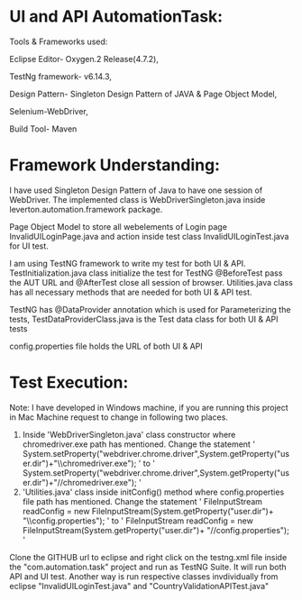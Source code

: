 # UI and API AutomationTask:

Tools & Frameworks used:

Eclipse Editor- Oxygen.2 Release(4.7.2),

TestNg framework- v6.14.3,

Design Pattern- Singleton Design Pattern of JAVA  & Page Object Model, 

Selenium-WebDriver,

Build Tool- Maven

# Framework Understanding:

I have used Singleton Design Pattern of Java to have one session of WebDriver. The implemented class is WebDriverSingleton.java inside leverton.automation.framework package.

Page Object Model to store all webelements of Login page InvalidUILoginPage.java and action inside test class InvalidUILoginTest.java for UI test.

I am using TestNG framework to write my test for both UI & API. TestInitialization.java class initialize the test for TestNG @BeforeTest pass the AUT URL and @AfterTest close all session of browser. Utilities.java class has all necessary methods that are needed for both UI & API test.

TestNG has @DataProvider annotation which is used for Parameterizing the tests, TestDataProviderClass.java is the Test data class for both UI & API tests

config.properties file holds the URL of both UI & API

# Test Execution:

Note: I have developed in Windows machine, if you are running this project in Mac Machine request to change in following two places.
1. Inside 'WebDriverSingleton.java' class constructor where chromedriver.exe path has mentioned. Change the statement ' System.setProperty("webdriver.chrome.driver",System.getProperty("user.dir")+"\\\chromedriver.exe"); ' to ' System.setProperty("webdriver.chrome.driver",System.getProperty("user.dir")+"//chromedriver.exe"); '
2. 'Utilities.java' class inside initConfig() method where config.properties file path has mentioned. Change the statement ' FileInputStream readConfig = new FileInputStream(System.getProperty("user.dir")+ "\\\config.properties"); ' to ' FileInputStream readConfig = new FileInputStream(System.getProperty("user.dir")+ "//config.properties"); '


Clone the GITHUB url to eclipse and right click on the testng.xml file inside the "com.automation.task" project and run as TestNG Suite. It will run both API and UI test. Another way is run respective classes invdividually from eclipse "InvalidUILoginTest.java" and "CountryValidationAPITest.java"

